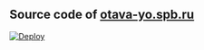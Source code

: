 Source code of [otava-yo.spb.ru](https://otava-yo.spb.ru/ru/)
---
[![Deploy](https://github.com/esemi/otava-yo/actions/workflows/deployment.yml/badge.svg?branch=master)](https://github.com/esemi/otava-yo/actions/workflows/deployment.yml)
